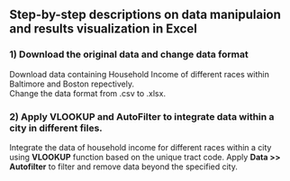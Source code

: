 ## Step-by-step descriptions on data manipulaion and results visualization in Excel
### 1) Download the original data and change data format
Download data containing Household Income of different races within Baltimore and Boston repectively.   
Change the data format from .csv to .xlsx. 

### 2) Apply VLOOKUP and AutoFilter to integrate data within a city in different files.
Integrate the data of household income for different races within a city using **VLOOKUP** function based on the unique tract code. 
Apply **Data >> Autofilter** to filter and remove data beyond the specified city.  

